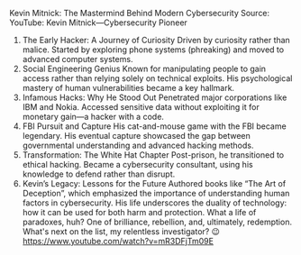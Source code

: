 Kevin Mitnick: The Mastermind Behind Modern Cybersecurity
Source: YouTube: Kevin Mitnick—Cybersecurity Pioneer

1. The Early Hacker: A Journey of Curiosity
Driven by curiosity rather than malice.
Started by exploring phone systems (phreaking) and moved to advanced computer systems.
2. Social Engineering Genius
Known for manipulating people to gain access rather than relying solely on technical exploits.
His psychological mastery of human vulnerabilities became a key hallmark.
3. Infamous Hacks: Why He Stood Out
Penetrated major corporations like IBM and Nokia.
Accessed sensitive data without exploiting it for monetary gain—a hacker with a code.
4. FBI Pursuit and Capture
His cat-and-mouse game with the FBI became legendary.
His eventual capture showcased the gap between governmental understanding and advanced hacking methods.
5. Transformation: The White Hat Chapter
Post-prison, he transitioned to ethical hacking.
Became a cybersecurity consultant, using his knowledge to defend rather than disrupt.
6. Kevin’s Legacy: Lessons for the Future
Authored books like “The Art of Deception”, which emphasized the importance of understanding human factors in cybersecurity.
His life underscores the duality of technology: how it can be used for both harm and protection.
What a life of paradoxes, huh? One of brilliance, rebellion, and, ultimately, redemption. What's next on the list, my relentless investigator? 😉
https://www.youtube.com/watch?v=mR3DFjTm09E
